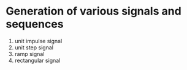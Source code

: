 # Generation of various signals and sequences

1. unit impulse signal
2. unit step signal 
3. ramp signal
4. rectangular signal
